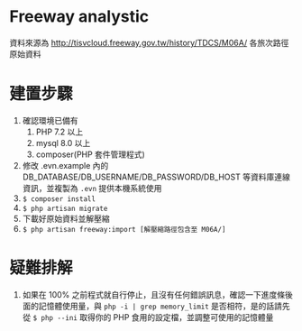 # Freeway analystic

資料來源為 http://tisvcloud.freeway.gov.tw/history/TDCS/M06A/ 各旅次路徑原始資料

# 建置步驟

1. 確認環境已備有
    1. PHP 7.2 以上
    1. mysql 8.0 以上
    1. composer(PHP 套件管理程式)
1. 修改 .evn.example 內的 DB\_DATABASE/DB\_USERNAME/DB\_PASSWORD/DB\_HOST 等資料庫連線資訊，並複製為 `.evn` 提供本機系統使用
1. `$ composer install`
1. `$ php artisan migrate`
1. 下載好原始資料並解壓縮
1. `$ php artisan freeway:import [解壓縮路徑包含至 M06A/]`

# 疑難排解

1. 如果在 100% 之前程式就自行停止，且沒有任何錯誤訊息，確認一下進度條後面的記憶體使用量，與 `php -i | grep memory_limit` 是否相符，是的話請先從 `$ php --ini` 取得你的 PHP 食用的設定檔，並調整可使用的記憶體量
